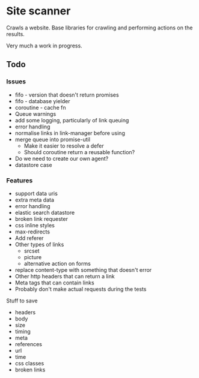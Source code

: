 # Site scanner

Crawls a website.  Base libraries for crawling and performing actions
on the results.

Very much a work in progress. 

## Todo

### Issues

* fifo - version that doesn't return promises
* fifo - database yielder
* coroutine - cache fn
* Queue warnings
* add some logging, particularly of link queuing
* error handling
* normalise links in link-manager before using
* merge queue into promise-util
  * Make it easier to resolve a defer
  * Should coroutine return a reusable function?
* Do we need to create our own agent?
* datastore case

### Features

* support data uris
* extra meta data
* error handling
* elastic search datastore
* broken link requester
* css inline styles
* max-redirects
* Add referer
* Other types of links
  * srcset
  * picture
  * alternative action on forms
* replace content-type with something that doesn't error
* Other http headers that can return a link
* Meta tags that can contain links
* Probably don't make actual requests during the tests

Stuff to save
* headers
* body
* size
* timing
* meta
* references
* url
* time
* css classes
* broken links